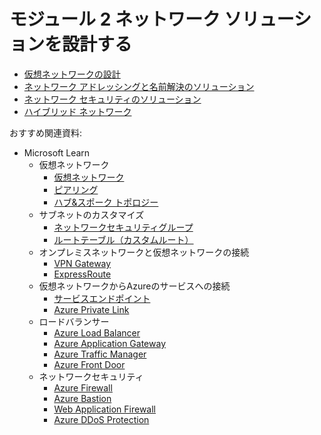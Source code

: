# モジュール 2 ネットワーク ソリューションを設計する

- [仮想ネットワークの設計](mod02-01-network-design.md)
- [ネットワーク アドレッシングと名前解決のソリューション](mod02-02-network-address.md)
- [ネットワーク セキュリティのソリューション](mod02-03-network-security.md)
- [ハイブリッド ネットワーク](mod02-04-hybrid-network.md)

おすすめ関連資料:

- Microsoft Learn
  - 仮想ネットワーク
    - [仮想ネットワーク](https://docs.microsoft.com/ja-jp/learn/modules/introduction-to-azure-virtual-networks/)
    - [ピアリング](https://docs.microsoft.com/ja-jp/learn/modules/integrate-vnets-with-vnet-peering/)
    - [ハブ&スポーク トポロジー](https://docs.microsoft.com/ja-jp/learn/modules/hub-and-spoke-network-architecture/)
  - サブネットのカスタマイズ
    - [ネットワークセキュリティグループ](https://docs.microsoft.com/ja-jp/learn/modules/configure-network-security-groups/)
    - [ルートテーブル（カスタムルート）](https://docs.microsoft.com/ja-jp/learn/modules/control-network-traffic-flow-with-routes/)
  - オンプレミスネットワークと仮想ネットワークの接続
    - [VPN Gateway](https://docs.microsoft.com/ja-jp/learn/modules/connect-on-premises-network-with-vpn-gateway/)
    - [ExpressRoute](https://docs.microsoft.com/ja-jp/learn/modules/connect-on-premises-network-with-expressroute/)
  - 仮想ネットワークからAzureのサービスへの接続
    - [サービスエンドポイント](https://docs.microsoft.com/ja-jp/learn/modules/secure-and-isolate-with-nsg-and-service-endpoints/)
    - [Azure Private Link](https://docs.microsoft.com/ja-jp/learn/modules/introduction-azure-private-link/)
  - ロードバランサー
    - [Azure Load Balancer](https://docs.microsoft.com/ja-jp/learn/modules/improve-app-scalability-resiliency-with-load-balancer/)
    - [Azure Application Gateway](https://docs.microsoft.com/ja-jp/learn/modules/load-balance-web-traffic-with-application-gateway/)
    - [Azure Traffic Manager](https://docs.microsoft.com/ja-jp/learn/modules/distribute-load-with-traffic-manager/)
    - [Azure Front Door](https://docs.microsoft.com/ja-jp/learn/modules/intro-to-azure-front-door/)
  - ネットワークセキュリティ
    - [Azure Firewall](https://docs.microsoft.com/ja-jp/learn/modules/introduction-azure-firewall/)
    - [Azure Bastion](https://docs.microsoft.com/ja-jp/learn/modules/intro-to-azure-bastion/)
    - [Web Application Firewall](https://docs.microsoft.com/ja-jp/learn/modules/introduction-azure-web-application-firewall/)
    - [Azure DDoS Protection](https://docs.microsoft.com/ja-jp/learn/modules/introduction-azure-ddos-protection/)